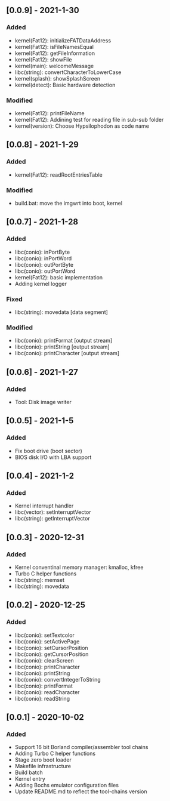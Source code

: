 ## [0.0.9] - 2021-1-30
### Added
- kernel(Fat12): initializeFATDataAddress
- kernel(Fat12): isFileNamesEqual
- kernel(Fat12): getFileInformation
- kernel(Fat12): showFile
- kernel(main): welcomeMessage
- libc(string): convertCharacterToLowerCase
- kernel(splash): showSplashScreen
- kernel(detect): Basic hardware detection
### Modified
- kernel(Fat12): printFileName
- kernel(Fat12): Addining test for reading file in sub-sub folder
- kernel(version): Choose Hypsilophodon as code name

## [0.0.8] - 2021-1-29
### Added
- kernel(Fat12): readRootEntriesTable
### Modified
- build.bat: move the imgwrt into boot, kernel

## [0.0.7] - 2021-1-28
### Added
- libc(conio): inPortByte
- libc(conio): inPortWord
- libc(conio): outPortByte
- libc(conio): outPortWord
- kernel(Fat12): basic implementation
- Adding kernel logger
### Fixed
- libc(string): movedata [data segment]
### Modified
- libc(conio): printFormat [output stream]
- libc(conio): printString [output stream]
- libc(conio): printCharacter [output stream]

## [0.0.6] - 2021-1-27
### Added
- Tool: Disk image writer

## [0.0.5] - 2021-1-5
### Added
- Fix boot drive (boot sector)
- BIOS disk I/O with LBA support

## [0.0.4] - 2021-1-2
### Added
- Kernel interrupt handler
- libc(vector): setInterruptVector
- libc(string): getInterruptVector

## [0.0.3] - 2020-12-31
### Added
- Kernel conventinal memory manager: kmalloc, kfree
- Turbo C helper functions
- libc(string): memset
- libc(string): movedata

## [0.0.2] - 2020-12-25
### Added
- libc(conio): setTextcolor
- libc(conio): setActivePage
- libc(conio): setCursorPosition
- libc(conio): getCursorPosition
- libc(conio): clearScreen
- libc(conio): printCharacter
- libc(conio): printString
- libc(conio): convertIntegerToString
- libc(conio): printFormat
- libc(conio): readCharacter
- libc(conio): readString

## [0.0.1] - 2020-10-02
### Added
- Support 16 bit Borland compiler/assembler tool chains
- Adding Turbo C helper functions
- Stage zero boot loader
- Makefile infrastructure
- Build batch
- Kernel entry
- Adding Bochs emulator configuration files
- Update README.md to reflect the tool-chains version
